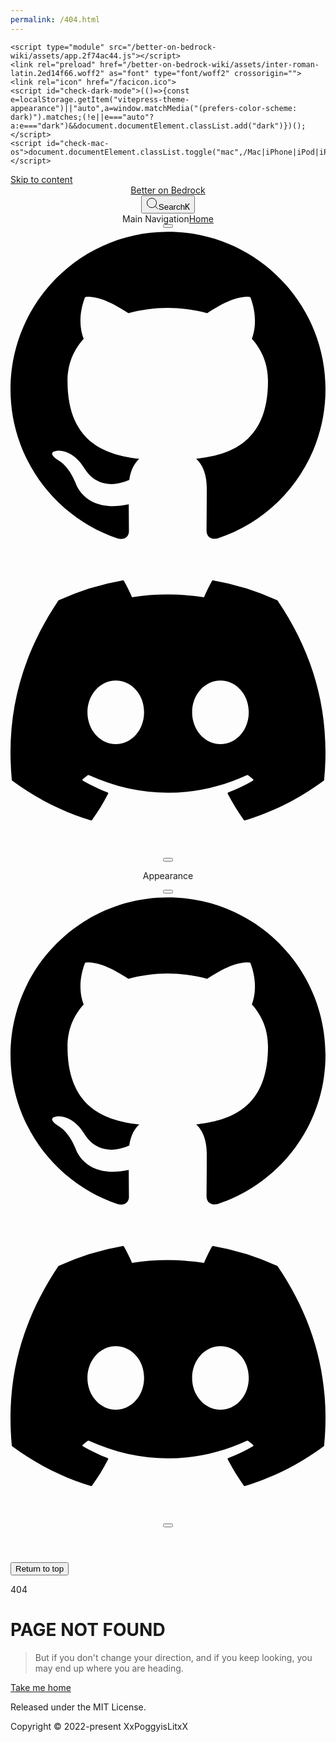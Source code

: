 ```yaml
---
permalink: /404.html
---
```


<!DOCTYPE html>
<html lang="en-US" dir="ltr">
  <head>
    <meta charset="utf-8">
    <meta name="viewport" content="width=device-width,initial-scale=1">
    <title>404 | RedstoneChicken.com</title>
    <meta name="description" content="Not Found">
    <link rel="preload stylesheet" href="/better-on-bedrock-wiki/assets/style.31bcde96.css" as="style">
    
    <script type="module" src="/better-on-bedrock-wiki/assets/app.2f74ac44.js"></script>
    <link rel="preload" href="/better-on-bedrock-wiki/assets/inter-roman-latin.2ed14f66.woff2" as="font" type="font/woff2" crossorigin="">
    <link rel="icon" href="/facicon.ico">
    <script id="check-dark-mode">(()=>{const e=localStorage.getItem("vitepress-theme-appearance")||"auto",a=window.matchMedia("(prefers-color-scheme: dark)").matches;(!e||e==="auto"?a:e==="dark")&&document.documentElement.classList.add("dark")})();</script>
    <script id="check-mac-os">document.documentElement.classList.toggle("mac",/Mac|iPhone|iPod|iPad/i.test(navigator.platform));</script>
  </head>
  <body>
    <div id="app"><div class="Layout" data-v-9d8abc1e><!--[--><!--]--><!--[--><span tabindex="-1" data-v-c8291ffa></span><a href="#VPContent" class="VPSkipLink visually-hidden" data-v-c8291ffa> Skip to content </a><!--]--><!----><header class="VPNav" data-v-9d8abc1e data-v-7ad780c2><div class="VPNavBar" data-v-7ad780c2 data-v-f1abbc6e><div class="container" data-v-f1abbc6e><div class="title" data-v-f1abbc6e><div class="VPNavBarTitle" data-v-f1abbc6e data-v-2973dbb4><a class="title" href="/better-on-bedrock-wiki/" data-v-2973dbb4><!--[--><!--]--><!--[--><img class="VPImage logo" src="/better-on-bedrock-wiki/title_small.png" alt data-v-ab19afbb><!--]--><!--[-->Better on Bedrock<!--]--><!--[--><!--]--></a></div></div><div class="content" data-v-f1abbc6e><div class="curtain" data-v-f1abbc6e></div><div class="content-body" data-v-f1abbc6e><!--[--><!--]--><div class="VPNavBarSearch search" data-v-f1abbc6e><!--[--><!----><div id="local-search"><button type="button" class="DocSearch DocSearch-Button" aria-label="Search"><span class="DocSearch-Button-Container"><svg class="DocSearch-Search-Icon" width="20" height="20" viewBox="0 0 20 20" aria-label="search icon"><path d="M14.386 14.386l4.0877 4.0877-4.0877-4.0877c-2.9418 2.9419-7.7115 2.9419-10.6533 0-2.9419-2.9418-2.9419-7.7115 0-10.6533 2.9418-2.9419 7.7115-2.9419 10.6533 0 2.9419 2.9418 2.9419 7.7115 0 10.6533z" stroke="currentColor" fill="none" fill-rule="evenodd" stroke-linecap="round" stroke-linejoin="round"></path></svg><span class="DocSearch-Button-Placeholder">Search</span></span><span class="DocSearch-Button-Keys"><kbd class="DocSearch-Button-Key"></kbd><kbd class="DocSearch-Button-Key">K</kbd></span></button></div><!--]--></div><nav aria-labelledby="main-nav-aria-label" class="VPNavBarMenu menu" data-v-f1abbc6e data-v-f732b5d0><span id="main-nav-aria-label" class="visually-hidden" data-v-f732b5d0>Main Navigation</span><!--[--><!--[--><a class="VPLink link VPNavBarMenuLink" href="/better-on-bedrock-wiki/index.html" tabindex="0" data-v-f732b5d0 data-v-cb318fec><!--[--><span data-v-cb318fec>Home</span><!--]--></a><!--]--><!--]--></nav><!----><div class="VPNavBarAppearance appearance" data-v-f1abbc6e data-v-283b26e9><button class="VPSwitch VPSwitchAppearance" type="button" role="switch" title="toggle dark mode" aria-checked="false" data-v-283b26e9 data-v-3329432d data-v-1c29e291><span class="check" data-v-1c29e291><span class="icon" data-v-1c29e291><!--[--><svg xmlns="http://www.w3.org/2000/svg" aria-hidden="true" focusable="false" viewbox="0 0 24 24" class="sun" data-v-3329432d><path d="M12,18c-3.3,0-6-2.7-6-6s2.7-6,6-6s6,2.7,6,6S15.3,18,12,18zM12,8c-2.2,0-4,1.8-4,4c0,2.2,1.8,4,4,4c2.2,0,4-1.8,4-4C16,9.8,14.2,8,12,8z"></path><path d="M12,4c-0.6,0-1-0.4-1-1V1c0-0.6,0.4-1,1-1s1,0.4,1,1v2C13,3.6,12.6,4,12,4z"></path><path d="M12,24c-0.6,0-1-0.4-1-1v-2c0-0.6,0.4-1,1-1s1,0.4,1,1v2C13,23.6,12.6,24,12,24z"></path><path d="M5.6,6.6c-0.3,0-0.5-0.1-0.7-0.3L3.5,4.9c-0.4-0.4-0.4-1,0-1.4s1-0.4,1.4,0l1.4,1.4c0.4,0.4,0.4,1,0,1.4C6.2,6.5,5.9,6.6,5.6,6.6z"></path><path d="M19.8,20.8c-0.3,0-0.5-0.1-0.7-0.3l-1.4-1.4c-0.4-0.4-0.4-1,0-1.4s1-0.4,1.4,0l1.4,1.4c0.4,0.4,0.4,1,0,1.4C20.3,20.7,20,20.8,19.8,20.8z"></path><path d="M3,13H1c-0.6,0-1-0.4-1-1s0.4-1,1-1h2c0.6,0,1,0.4,1,1S3.6,13,3,13z"></path><path d="M23,13h-2c-0.6,0-1-0.4-1-1s0.4-1,1-1h2c0.6,0,1,0.4,1,1S23.6,13,23,13z"></path><path d="M4.2,20.8c-0.3,0-0.5-0.1-0.7-0.3c-0.4-0.4-0.4-1,0-1.4l1.4-1.4c0.4-0.4,1-0.4,1.4,0s0.4,1,0,1.4l-1.4,1.4C4.7,20.7,4.5,20.8,4.2,20.8z"></path><path d="M18.4,6.6c-0.3,0-0.5-0.1-0.7-0.3c-0.4-0.4-0.4-1,0-1.4l1.4-1.4c0.4-0.4,1-0.4,1.4,0s0.4,1,0,1.4l-1.4,1.4C18.9,6.5,18.6,6.6,18.4,6.6z"></path></svg><svg xmlns="http://www.w3.org/2000/svg" aria-hidden="true" focusable="false" viewbox="0 0 24 24" class="moon" data-v-3329432d><path d="M12.1,22c-0.3,0-0.6,0-0.9,0c-5.5-0.5-9.5-5.4-9-10.9c0.4-4.8,4.2-8.6,9-9c0.4,0,0.8,0.2,1,0.5c0.2,0.3,0.2,0.8-0.1,1.1c-2,2.7-1.4,6.4,1.3,8.4c2.1,1.6,5,1.6,7.1,0c0.3-0.2,0.7-0.3,1.1-0.1c0.3,0.2,0.5,0.6,0.5,1c-0.2,2.7-1.5,5.1-3.6,6.8C16.6,21.2,14.4,22,12.1,22zM9.3,4.4c-2.9,1-5,3.6-5.2,6.8c-0.4,4.4,2.8,8.3,7.2,8.7c2.1,0.2,4.2-0.4,5.8-1.8c1.1-0.9,1.9-2.1,2.4-3.4c-2.5,0.9-5.3,0.5-7.5-1.1C9.2,11.4,8.1,7.7,9.3,4.4z"></path></svg><!--]--></span></span></button></div><div class="VPSocialLinks VPNavBarSocialLinks social-links" data-v-f1abbc6e data-v-ef6192dc data-v-e71e869c><!--[--><a class="VPSocialLink no-icon" href="https://github.com/XxPoggyisLitxX" aria-label="github" target="_blank" rel="noopener" data-v-e71e869c data-v-16cf740a><svg role="img" viewBox="0 0 24 24" xmlns="http://www.w3.org/2000/svg"><title>GitHub</title><path d="M12 .297c-6.63 0-12 5.373-12 12 0 5.303 3.438 9.8 8.205 11.385.6.113.82-.258.82-.577 0-.285-.01-1.04-.015-2.04-3.338.724-4.042-1.61-4.042-1.61C4.422 18.07 3.633 17.7 3.633 17.7c-1.087-.744.084-.729.084-.729 1.205.084 1.838 1.236 1.838 1.236 1.07 1.835 2.809 1.305 3.495.998.108-.776.417-1.305.76-1.605-2.665-.3-5.466-1.332-5.466-5.93 0-1.31.465-2.38 1.235-3.22-.135-.303-.54-1.523.105-3.176 0 0 1.005-.322 3.3 1.23.96-.267 1.98-.399 3-.405 1.02.006 2.04.138 3 .405 2.28-1.552 3.285-1.23 3.285-1.23.645 1.653.24 2.873.12 3.176.765.84 1.23 1.91 1.23 3.22 0 4.61-2.805 5.625-5.475 5.92.42.36.81 1.096.81 2.22 0 1.606-.015 2.896-.015 3.286 0 .315.21.69.825.57C20.565 22.092 24 17.592 24 12.297c0-6.627-5.373-12-12-12"/></svg></a><a class="VPSocialLink no-icon" href="https://discord.gg/AxTZ7727AR" aria-label="discord" target="_blank" rel="noopener" data-v-e71e869c data-v-16cf740a><svg role="img" viewBox="0 0 24 24" xmlns="http://www.w3.org/2000/svg"><title>Discord</title><path d="M20.317 4.3698a19.7913 19.7913 0 00-4.8851-1.5152.0741.0741 0 00-.0785.0371c-.211.3753-.4447.8648-.6083 1.2495-1.8447-.2762-3.68-.2762-5.4868 0-.1636-.3933-.4058-.8742-.6177-1.2495a.077.077 0 00-.0785-.037 19.7363 19.7363 0 00-4.8852 1.515.0699.0699 0 00-.0321.0277C.5334 9.0458-.319 13.5799.0992 18.0578a.0824.0824 0 00.0312.0561c2.0528 1.5076 4.0413 2.4228 5.9929 3.0294a.0777.0777 0 00.0842-.0276c.4616-.6304.8731-1.2952 1.226-1.9942a.076.076 0 00-.0416-.1057c-.6528-.2476-1.2743-.5495-1.8722-.8923a.077.077 0 01-.0076-.1277c.1258-.0943.2517-.1923.3718-.2914a.0743.0743 0 01.0776-.0105c3.9278 1.7933 8.18 1.7933 12.0614 0a.0739.0739 0 01.0785.0095c.1202.099.246.1981.3728.2924a.077.077 0 01-.0066.1276 12.2986 12.2986 0 01-1.873.8914.0766.0766 0 00-.0407.1067c.3604.698.7719 1.3628 1.225 1.9932a.076.076 0 00.0842.0286c1.961-.6067 3.9495-1.5219 6.0023-3.0294a.077.077 0 00.0313-.0552c.5004-5.177-.8382-9.6739-3.5485-13.6604a.061.061 0 00-.0312-.0286zM8.02 15.3312c-1.1825 0-2.1569-1.0857-2.1569-2.419 0-1.3332.9555-2.4189 2.157-2.4189 1.2108 0 2.1757 1.0952 2.1568 2.419 0 1.3332-.9555 2.4189-2.1569 2.4189zm7.9748 0c-1.1825 0-2.1569-1.0857-2.1569-2.419 0-1.3332.9554-2.4189 2.1569-2.4189 1.2108 0 2.1757 1.0952 2.1568 2.419 0 1.3332-.946 2.4189-2.1568 2.4189Z"/></svg></a><!--]--></div><div class="VPFlyout VPNavBarExtra extra" data-v-f1abbc6e data-v-c8c2ae4b data-v-aa8de344><button type="button" class="button" aria-haspopup="true" aria-expanded="false" aria-label="extra navigation" data-v-aa8de344><svg xmlns="http://www.w3.org/2000/svg" aria-hidden="true" focusable="false" viewbox="0 0 24 24" class="icon" data-v-aa8de344><circle cx="12" cy="12" r="2"></circle><circle cx="19" cy="12" r="2"></circle><circle cx="5" cy="12" r="2"></circle></svg></button><div class="menu" data-v-aa8de344><div class="VPMenu" data-v-aa8de344 data-v-e42ed9b3><!----><!--[--><!--[--><!----><div class="group" data-v-c8c2ae4b><div class="item appearance" data-v-c8c2ae4b><p class="label" data-v-c8c2ae4b>Appearance</p><div class="appearance-action" data-v-c8c2ae4b><button class="VPSwitch VPSwitchAppearance" type="button" role="switch" title="toggle dark mode" aria-checked="false" data-v-c8c2ae4b data-v-3329432d data-v-1c29e291><span class="check" data-v-1c29e291><span class="icon" data-v-1c29e291><!--[--><svg xmlns="http://www.w3.org/2000/svg" aria-hidden="true" focusable="false" viewbox="0 0 24 24" class="sun" data-v-3329432d><path d="M12,18c-3.3,0-6-2.7-6-6s2.7-6,6-6s6,2.7,6,6S15.3,18,12,18zM12,8c-2.2,0-4,1.8-4,4c0,2.2,1.8,4,4,4c2.2,0,4-1.8,4-4C16,9.8,14.2,8,12,8z"></path><path d="M12,4c-0.6,0-1-0.4-1-1V1c0-0.6,0.4-1,1-1s1,0.4,1,1v2C13,3.6,12.6,4,12,4z"></path><path d="M12,24c-0.6,0-1-0.4-1-1v-2c0-0.6,0.4-1,1-1s1,0.4,1,1v2C13,23.6,12.6,24,12,24z"></path><path d="M5.6,6.6c-0.3,0-0.5-0.1-0.7-0.3L3.5,4.9c-0.4-0.4-0.4-1,0-1.4s1-0.4,1.4,0l1.4,1.4c0.4,0.4,0.4,1,0,1.4C6.2,6.5,5.9,6.6,5.6,6.6z"></path><path d="M19.8,20.8c-0.3,0-0.5-0.1-0.7-0.3l-1.4-1.4c-0.4-0.4-0.4-1,0-1.4s1-0.4,1.4,0l1.4,1.4c0.4,0.4,0.4,1,0,1.4C20.3,20.7,20,20.8,19.8,20.8z"></path><path d="M3,13H1c-0.6,0-1-0.4-1-1s0.4-1,1-1h2c0.6,0,1,0.4,1,1S3.6,13,3,13z"></path><path d="M23,13h-2c-0.6,0-1-0.4-1-1s0.4-1,1-1h2c0.6,0,1,0.4,1,1S23.6,13,23,13z"></path><path d="M4.2,20.8c-0.3,0-0.5-0.1-0.7-0.3c-0.4-0.4-0.4-1,0-1.4l1.4-1.4c0.4-0.4,1-0.4,1.4,0s0.4,1,0,1.4l-1.4,1.4C4.7,20.7,4.5,20.8,4.2,20.8z"></path><path d="M18.4,6.6c-0.3,0-0.5-0.1-0.7-0.3c-0.4-0.4-0.4-1,0-1.4l1.4-1.4c0.4-0.4,1-0.4,1.4,0s0.4,1,0,1.4l-1.4,1.4C18.9,6.5,18.6,6.6,18.4,6.6z"></path></svg><svg xmlns="http://www.w3.org/2000/svg" aria-hidden="true" focusable="false" viewbox="0 0 24 24" class="moon" data-v-3329432d><path d="M12.1,22c-0.3,0-0.6,0-0.9,0c-5.5-0.5-9.5-5.4-9-10.9c0.4-4.8,4.2-8.6,9-9c0.4,0,0.8,0.2,1,0.5c0.2,0.3,0.2,0.8-0.1,1.1c-2,2.7-1.4,6.4,1.3,8.4c2.1,1.6,5,1.6,7.1,0c0.3-0.2,0.7-0.3,1.1-0.1c0.3,0.2,0.5,0.6,0.5,1c-0.2,2.7-1.5,5.1-3.6,6.8C16.6,21.2,14.4,22,12.1,22zM9.3,4.4c-2.9,1-5,3.6-5.2,6.8c-0.4,4.4,2.8,8.3,7.2,8.7c2.1,0.2,4.2-0.4,5.8-1.8c1.1-0.9,1.9-2.1,2.4-3.4c-2.5,0.9-5.3,0.5-7.5-1.1C9.2,11.4,8.1,7.7,9.3,4.4z"></path></svg><!--]--></span></span></button></div></div></div><div class="group" data-v-c8c2ae4b><div class="item social-links" data-v-c8c2ae4b><div class="VPSocialLinks social-links-list" data-v-c8c2ae4b data-v-e71e869c><!--[--><a class="VPSocialLink no-icon" href="https://github.com/XxPoggyisLitxX" aria-label="github" target="_blank" rel="noopener" data-v-e71e869c data-v-16cf740a><svg role="img" viewBox="0 0 24 24" xmlns="http://www.w3.org/2000/svg"><title>GitHub</title><path d="M12 .297c-6.63 0-12 5.373-12 12 0 5.303 3.438 9.8 8.205 11.385.6.113.82-.258.82-.577 0-.285-.01-1.04-.015-2.04-3.338.724-4.042-1.61-4.042-1.61C4.422 18.07 3.633 17.7 3.633 17.7c-1.087-.744.084-.729.084-.729 1.205.084 1.838 1.236 1.838 1.236 1.07 1.835 2.809 1.305 3.495.998.108-.776.417-1.305.76-1.605-2.665-.3-5.466-1.332-5.466-5.93 0-1.31.465-2.38 1.235-3.22-.135-.303-.54-1.523.105-3.176 0 0 1.005-.322 3.3 1.23.96-.267 1.98-.399 3-.405 1.02.006 2.04.138 3 .405 2.28-1.552 3.285-1.23 3.285-1.23.645 1.653.24 2.873.12 3.176.765.84 1.23 1.91 1.23 3.22 0 4.61-2.805 5.625-5.475 5.92.42.36.81 1.096.81 2.22 0 1.606-.015 2.896-.015 3.286 0 .315.21.69.825.57C20.565 22.092 24 17.592 24 12.297c0-6.627-5.373-12-12-12"/></svg></a><a class="VPSocialLink no-icon" href="https://discord.gg/AxTZ7727AR" aria-label="discord" target="_blank" rel="noopener" data-v-e71e869c data-v-16cf740a><svg role="img" viewBox="0 0 24 24" xmlns="http://www.w3.org/2000/svg"><title>Discord</title><path d="M20.317 4.3698a19.7913 19.7913 0 00-4.8851-1.5152.0741.0741 0 00-.0785.0371c-.211.3753-.4447.8648-.6083 1.2495-1.8447-.2762-3.68-.2762-5.4868 0-.1636-.3933-.4058-.8742-.6177-1.2495a.077.077 0 00-.0785-.037 19.7363 19.7363 0 00-4.8852 1.515.0699.0699 0 00-.0321.0277C.5334 9.0458-.319 13.5799.0992 18.0578a.0824.0824 0 00.0312.0561c2.0528 1.5076 4.0413 2.4228 5.9929 3.0294a.0777.0777 0 00.0842-.0276c.4616-.6304.8731-1.2952 1.226-1.9942a.076.076 0 00-.0416-.1057c-.6528-.2476-1.2743-.5495-1.8722-.8923a.077.077 0 01-.0076-.1277c.1258-.0943.2517-.1923.3718-.2914a.0743.0743 0 01.0776-.0105c3.9278 1.7933 8.18 1.7933 12.0614 0a.0739.0739 0 01.0785.0095c.1202.099.246.1981.3728.2924a.077.077 0 01-.0066.1276 12.2986 12.2986 0 01-1.873.8914.0766.0766 0 00-.0407.1067c.3604.698.7719 1.3628 1.225 1.9932a.076.076 0 00.0842.0286c1.961-.6067 3.9495-1.5219 6.0023-3.0294a.077.077 0 00.0313-.0552c.5004-5.177-.8382-9.6739-3.5485-13.6604a.061.061 0 00-.0312-.0286zM8.02 15.3312c-1.1825 0-2.1569-1.0857-2.1569-2.419 0-1.3332.9555-2.4189 2.157-2.4189 1.2108 0 2.1757 1.0952 2.1568 2.419 0 1.3332-.9555 2.4189-2.1569 2.4189zm7.9748 0c-1.1825 0-2.1569-1.0857-2.1569-2.419 0-1.3332.9554-2.4189 2.1569-2.4189 1.2108 0 2.1757 1.0952 2.1568 2.419 0 1.3332-.946 2.4189-2.1568 2.4189Z"/></svg></a><!--]--></div></div></div><!--]--><!--]--></div></div></div><!--[--><!--]--><button type="button" class="VPNavBarHamburger hamburger" aria-label="mobile navigation" aria-expanded="false" aria-controls="VPNavScreen" data-v-f1abbc6e data-v-6bee1efd><span class="container" data-v-6bee1efd><span class="top" data-v-6bee1efd></span><span class="middle" data-v-6bee1efd></span><span class="bottom" data-v-6bee1efd></span></span></button></div></div></div></div><!----></header><div class="VPLocalNav fixed reached-top" data-v-9d8abc1e data-v-9e669cc1><!----><div class="VPLocalNavOutlineDropdown" style="--vp-vh:0px;" data-v-9e669cc1 data-v-24251f6f><button data-v-24251f6f>Return to top</button><!----></div></div><!----><div class="VPContent" id="VPContent" data-v-9d8abc1e data-v-3cf691b6><!--[--><div class="NotFound" data-v-3cf691b6 data-v-b9c0c15a><p class="code" data-v-b9c0c15a>404</p><h1 class="title" data-v-b9c0c15a>PAGE NOT FOUND</h1><div class="divider" data-v-b9c0c15a></div><blockquote class="quote" data-v-b9c0c15a>But if you don&#39;t change your direction, and if you keep looking, you may end up where you are heading.</blockquote><div class="action" data-v-b9c0c15a><a class="link" href="/better-on-bedrock-wiki/" aria-label="go to home" data-v-b9c0c15a>Take me home</a></div></div><!--]--></div><footer class="VPFooter" data-v-9d8abc1e data-v-e4279f1c><div class="container" data-v-e4279f1c><p class="message" data-v-e4279f1c>Released under the MIT License.</p><p class="copyright" data-v-e4279f1c>Copyright © 2022-present XxPoggyisLitxX</p></div></footer><!--[--><!--]--></div></div>
    <script>window.__VP_HASH_MAP__=JSON.parse("{\"changelog-reworked.md\":\"e63b9055\",\"wiki-main.md\":\"d770b59a\",\"structures.md\":\"4c0556b7\",\"api-examples.md\":\"da7683fa\",\"index.md\":\"2a3cf100\",\"latest_downloads_ld.md\":\"c068f2cf\",\"mobs.md\":\"1d431956\",\"changelog-ender_depths.md\":\"118ebf84\",\"latest_downloads.md\":\"28c7c74f\",\"blocks.md\":\"c8a8c45c\",\"beginner-guide.md\":\"36283d77\",\"markdown-examples.md\":\"6dae1b5c\",\"items.md\":\"25043164\",\"recipes.md\":\"28c08e6c\"}");window.__VP_SITE_DATA__=JSON.parse("{\"lang\":\"en-US\",\"dir\":\"ltr\",\"title\":\"Better on Bedrock\",\"description\":\"Official Wiki\",\"base\":\"/better-on-bedrock-wiki/\",\"head\":[],\"appearance\":true,\"themeConfig\":{\"nav\":[{\"text\":\"Home\",\"link\":\"/index\"}],\"logo\":\"/title_small.png\",\"footer\":{\"message\":\"Released under the MIT License.\",\"copyright\":\"Copyright © 2022-present XxPoggyisLitxX\"},\"search\":{\"provider\":\"local\"},\"sidebar\":[{\"text\":\"Topics\",\"items\":[{\"text\":\"Home\",\"link\":\"/index\"},{\"text\":\"Beginner Guide\",\"link\":\"/beginner-guide\"},{\"text\":\"Items\",\"link\":\"/items\"},{\"text\":\"Blocks\",\"link\":\"/blocks\"},{\"text\":\"Mobs\",\"link\":\"/mobs\"},{\"text\":\"Recipes\",\"link\":\"/recipes\"},{\"text\":\"Structures\",\"link\":\"/structures\"},{\"text\":\"Ender Depths\",\"link\":\"/changelog-ender_depths\"}]}],\"socialLinks\":[{\"icon\":\"github\",\"link\":\"https://github.com/XxPoggyisLitxX\"},{\"icon\":\"discord\",\"link\":\"https://discord.gg/AxTZ7727AR\"}]},\"locales\":{},\"scrollOffset\":90,\"cleanUrls\":false}");</script>
    
  </body>
</html>
